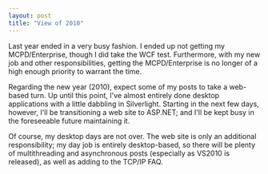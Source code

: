 ```yaml
---
layout: post
title: "View of 2010"
---
```

Last year ended in a very busy fashion. I ended up not getting my MCPD/Enterprise, though I did take the WCF test. Furthermore, with my new job and other responsibilities, getting the MCPD/Enterprise is no longer of a high enough priority to warrant the time.

Regarding the new year (2010), expect some of my posts to take a web-based turn. Up until this point, I've almost entirely done desktop applications with a little dabbling in Silverlight. Starting in the next few days, however, I'll be transitioning a web site to ASP.NET; and I'll be kept busy in the foreseeable future maintaining it.

Of course, my desktop days are not over. The web site is only an additional responsibility; my day job is entirely desktop-based, so there will be plenty of multithreading and asynchronous posts (especially as VS2010 is released), as well as adding to the TCP/IP FAQ.

